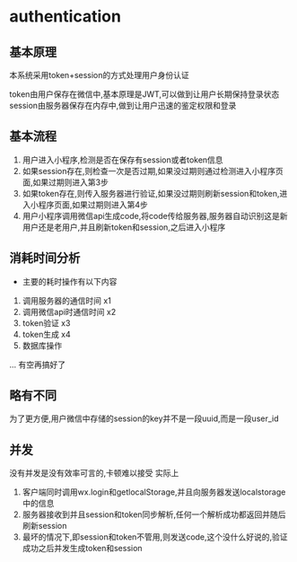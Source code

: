 # authentication 

## 基本原理
本系统采用token+session的方式处理用户身份认证

token由用户保存在微信中,基本原理是JWT,可以做到让用户长期保持登录状态
session由服务器保存在内存中,做到让用户迅速的鉴定权限和登录

## 基本流程

1. 用户进入小程序,检测是否在保存有session或者token信息
2. 如果session存在,则检查一次是否过期,如果没过期则通过检测进入小程序页面,如果过期则进入第3步
3. 如果token存在,则传入服务器进行验证,如果没过期则刷新session和token,进入小程序页面,如果过期则进入第4步
4. 用户小程序调用微信api生成code,将code传给服务器,服务器自动识别这是新用户还是老用户,并且刷新token和session,之后进入小程序

## 消耗时间分析
- 主要的耗时操作有以下内容
1. 调用服务器的通信时间 x1
2. 调用微信api时通信时间 x2
3. token验证 x3
4. token生成 x4
5. 数据库操作

... 有空再搞好了

## 略有不同
为了更方便,用户微信中存储的session的key并不是一段uuid,而是一段user_id

## 并发
没有并发是没有效率可言的,卡顿难以接受
实际上
1. 客户端同时调用wx.login和getlocalStorage,并且向服务器发送localstorage中的信息
2. 服务器接收到并且session和token同步解析,任何一个解析成功都返回并随后刷新session
3. 最坏的情况下,即session和token不管用,则发送code,这个没什么好说的,验证成功之后并发生成token和session